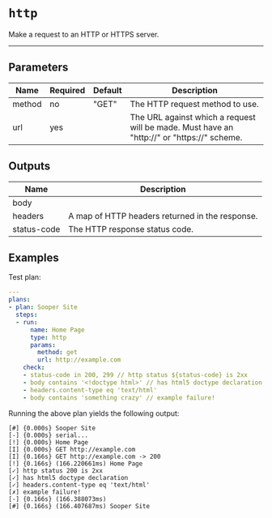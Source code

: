 # `http`

Make a request to an HTTP or HTTPS server.

---

## Parameters

Name         | Required | Default      | Description
------------ | -------- | ------------ | -------------
method       | no       | "GET"        | The HTTP request method to use. 
url          | yes      |              | The URL against which a request will be made. Must have an "http://" or "https://" scheme.

## Outputs

Name         | Description
------------ | ------------
body         | 
headers      | A map of HTTP headers returned in the response.
status-code  | The HTTP response status code.

## Examples

Test plan:

```yaml
---
plans:
- plan: Sooper Site
  steps:
  - run:
      name: Home Page
      type: http
      params:
        method: get
        url: http://example.com
    check:
    - status-code in 200, 299 // http status ${status-code} is 2xx
    - body contains '<!doctype html>' // has html5 doctype declaration
    - headers.content-type eq 'text/html'
    - body contains 'something crazy' // example failure!
```

Running the above plan yields the following output:

```
[#] {0.000s} Sooper Site
[-] {0.000s} serial...
[!] {0.000s} Home Page
[I] {0.000s} GET http://example.com
[I] {0.166s} GET http://example.com -> 200
[!] {0.166s} (166.220661ms) Home Page
[✓] http status 200 is 2xx
[✓] has html5 doctype declaration
[✓] headers.content-type eq 'text/html'
[✗] example failure!
[-] {0.166s} (166.388073ms) 
[#] {0.166s} (166.407687ms) Sooper Site
```

